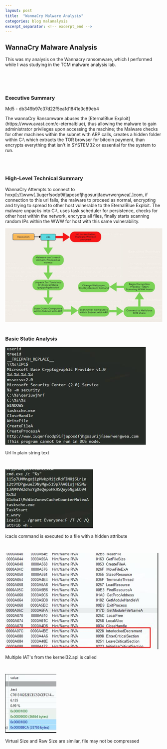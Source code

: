 ```yaml
---
layout: post
title:  "WannaCry Malware Analysis"
categories: blog malanalysis 
excerpt_separator: <!-- excerpt_end -->
---
```

## WannaCry Malware Analysis

<!-- excerpt_start -->
<p>This was my analysis on the Wannacry ransomware, which I performed while I was studying in the TCM malware analysis lab.</p>
<!-- excerpt_end -->
<br>
<br>
<br>

### Executive Summary
<p>Md5 - db349b97c37d22f5ea1d1841e3c89eb4</p>
<p>The wannaCry Ransomware abuses the [EternalBlue Exploit](https://www.avast.com/c-eternalblue), thus allowing the malware
to gain administrator privileges upon accessing the machine; the Malware checks for other machines within
the subnet with ARP calls, creates a hidden folder within C:\ which extracts the TOR browser for bitcoin payment, than encrypts everything
that isn't in SYSTEM32 or essential for the system to run.</p>
<br>
<br>

### High-Level Technical Summary
<p>WannaCry Attempts to connect to hxxp[://]www[.]iuqerfsodp9ifjaposdfjhgosurijfaewrwergwea[.]com, if connection to this url fails, the malware to proceed as normal, encrypting
and trying to spread to other host vulnerable to the EternalBlue Exploit. The malware unpacks into C:\, uses task scheduler for 
persistence, checks for other host within the network, encrypts all files, finally starts scanning random IPs within the WWW 
for host with this same vulnerability.</p>

![Graph](/images/Wannacry/WannacryGraph.jpeg)
<br>
<br>

### Basic Static Analysis
![strings1](/images/Wannacry/strings1.jpeg)
<p>Url In plain string text</p>
<br>

![strings2](/images/Wannacry/strings2.jpeg)
<p>icacls command is executed to a file with a hidden attribute</p>
<br>

![IATS](/images/Wannacry/IATS.jpeg)
<p>Multiple IAT's from the kernel32.api is called</p>
<br>

![IATS](/images/Wannacry/Compression.jpeg)
<p>Virtual Size and Raw Size are similar, file may not be compressed</p>
<br>
